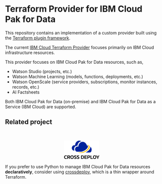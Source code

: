 # Terraform Provider for IBM Cloud Pak for Data

This repository contains an implementation of a custom provider built using the [Terraform plugin framework](https://developer.hashicorp.com/terraform/plugin/framework).

The current [IBM Cloud Terraform Provider](https://github.com/IBM-Cloud/terraform-provider-ibm) focuses primarily on IBM Cloud infrastructure resources.

This provider focuses on IBM Cloud Pak for Data resources, such as,

- Watson Studio (projects, etc.)
- Watson Machine Learning (models, functions, deployments, etc.)
- Watson OpenScale (service providers, subscriptions, monitor instances, records, etc.)
- AI Factsheets

Both IBM Cloud Pak for Data (on-premise) and IBM Cloud Pak for Data as a Service (IBM Cloud) are supported.

## Related project

<br />

<p align="center">
    <a href="https://github.com/crossdeploy-io/crossdeploy">
        <img src="https://raw.githubusercontent.com/crossdeploy-io/crossdeploy/main/assets/logo.png" alt="crossdeploy" height="60" />
    </a>
</p>

If you prefer to use Python to manage IBM Cloud Pak for Data resources **declaratively**, consider using [crossdeploy](https://github.com/crossdeploy-io/crossdeploy), which is a thin wrapper around Terraform.
